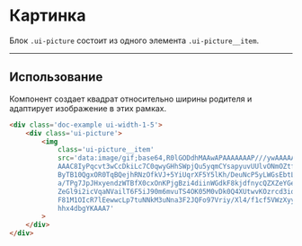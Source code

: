 <!--
docs/blocks/picture|5
-->

# Картинка

Блок `.ui-picture` состоит из одного элемента `.ui-picture__item`.

---

## Использование
Компонент создает квадрат относительно ширины родителя и адаптирует изображение в этих рамках.

``` html
<div class='doc-example ui-width-1-5'>
    <div class='ui-picture'>
        <img
            class='ui-picture__item'
            src='data:image/gif;base64,R0lGODdhMAAwAPAAAAAAAP///ywAAAAAMAAw
            AAAC8IyPqcvt3wCcDkiLc7C0qwyGHhSWpjQu5yqmCYsapyuvUUlvONmOZtfzgFz
            ByTB10QgxOR0TqBQejhRNzOfkVJ+5YiUqrXF5Y5lKh/DeuNcP5yLWGsEbtLiOSp
            a/TPg7JpJHxyendzWTBfX0cxOnKPjgBzi4diinWGdkF8kjdfnycQZXZeYGejmJl
            ZeGl9i2icVqaNVailT6F5iJ90m6mvuTS4OK05M0vDk0Q4XUtwvKOzrcd3iq9uis
            F81M1OIcR7lEewwcLp7tuNNkM3uNna3F2JQFo97Vriy/Xl4/f1cf5VWzXyym7PH
            hhx4dbgYKAAA7'
        >
    </div>
</div>
```
